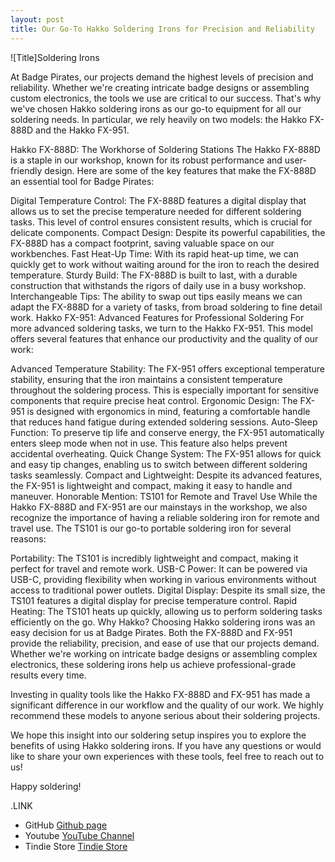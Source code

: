 ```yaml
---
layout: post
title: Our Go-To Hakko Soldering Irons for Precision and Reliability
---
```


![Title]Soldering Irons<br>

At Badge Pirates, our projects demand the highest levels of precision and reliability. Whether we're creating intricate badge designs or assembling custom electronics, the tools we use are critical to our success. That's why we've chosen Hakko soldering irons as our go-to equipment for all our soldering needs. In particular, we rely heavily on two models: the Hakko FX-888D and the Hakko FX-951.

Hakko FX-888D: The Workhorse of Soldering Stations
The Hakko FX-888D is a staple in our workshop, known for its robust performance and user-friendly design. Here are some of the key features that make the FX-888D an essential tool for Badge Pirates:

Digital Temperature Control: The FX-888D features a digital display that allows us to set the precise temperature needed for different soldering tasks. This level of control ensures consistent results, which is crucial for delicate components.
Compact Design: Despite its powerful capabilities, the FX-888D has a compact footprint, saving valuable space on our workbenches.
Fast Heat-Up Time: With its rapid heat-up time, we can quickly get to work without waiting around for the iron to reach the desired temperature.
Sturdy Build: The FX-888D is built to last, with a durable construction that withstands the rigors of daily use in a busy workshop.
Interchangeable Tips: The ability to swap out tips easily means we can adapt the FX-888D for a variety of tasks, from broad soldering to fine detail work.
Hakko FX-951: Advanced Features for Professional Soldering
For more advanced soldering tasks, we turn to the Hakko FX-951. This model offers several features that enhance our productivity and the quality of our work:

Advanced Temperature Stability: The FX-951 offers exceptional temperature stability, ensuring that the iron maintains a consistent temperature throughout the soldering process. This is especially important for sensitive components that require precise heat control.
Ergonomic Design: The FX-951 is designed with ergonomics in mind, featuring a comfortable handle that reduces hand fatigue during extended soldering sessions.
Auto-Sleep Function: To preserve tip life and conserve energy, the FX-951 automatically enters sleep mode when not in use. This feature also helps prevent accidental overheating.
Quick Change System: The FX-951 allows for quick and easy tip changes, enabling us to switch between different soldering tasks seamlessly.
Compact and Lightweight: Despite its advanced features, the FX-951 is lightweight and compact, making it easy to handle and maneuver.
Honorable Mention: TS101 for Remote and Travel Use
While the Hakko FX-888D and FX-951 are our mainstays in the workshop, we also recognize the importance of having a reliable soldering iron for remote and travel use. The TS101 is our go-to portable soldering iron for several reasons:

Portability: The TS101 is incredibly lightweight and compact, making it perfect for travel and remote work.
USB-C Power: It can be powered via USB-C, providing flexibility when working in various environments without access to traditional power outlets.
Digital Display: Despite its small size, the TS101 features a digital display for precise temperature control.
Rapid Heating: The TS101 heats up quickly, allowing us to perform soldering tasks efficiently on the go.
Why Hakko?
Choosing Hakko soldering irons was an easy decision for us at Badge Pirates. Both the FX-888D and FX-951 provide the reliability, precision, and ease of use that our projects demand. Whether we're working on intricate badge designs or assembling complex electronics, these soldering irons help us achieve professional-grade results every time.

Investing in quality tools like the Hakko FX-888D and FX-951 has made a significant difference in our workflow and the quality of our work. We highly recommend these models to anyone serious about their soldering projects.

We hope this insight into our soldering setup inspires you to explore the benefits of using Hakko soldering irons. If you have any questions or would like to share your own experiences with these tools, feel free to reach out to us!

Happy soldering!



.LINK
- GitHub [Github page](https://github.com/BadgePiratesLLC)
- Youtube [YouTube Channel](https://www.youtube.com/channel/UCRVegJ2Y7m-8vIXnG0BIhyw/featured/) 
- Tindie Store [Tindie Store](https://www.tindie.com/stores/badgepirates/)
<br>

